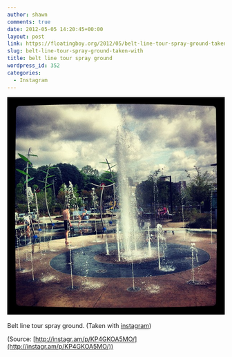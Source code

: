 ```yaml
---
author: shawn
comments: true
date: 2012-05-05 14:20:45+00:00
layout: post
link: https://floatingboy.org/2012/05/belt-line-tour-spray-ground-taken-with/
slug: belt-line-tour-spray-ground-taken-with
title: belt line tour spray ground
wordpress_id: 352
categories:
  - Instagram
---
```


[![](/assets/media/2012/06/tumblr_m3jzulfkPP1qzw17so1_1280.jpg)](http://instagr.am/p/KP4GKOA5MO/)

Belt line tour spray ground. (Taken with [instagram](http://instagr.am))

(Source: [http://instagr.am/p/KP4GKOA5MO/](http://instagr.am/p/KP4GKOA5MO/))
